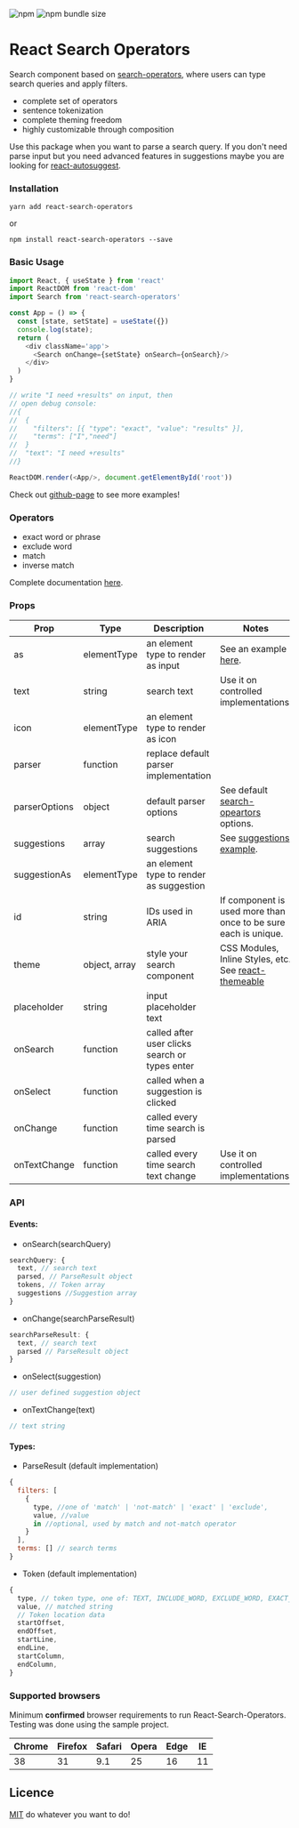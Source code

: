 ![npm](https://img.shields.io/npm/v/react-search-operators)
![npm bundle size](https://img.shields.io/bundlephobia/minzip/react-search-operators?color=green)

# React Search Operators
Search component based on [search-operators](https://github.com/fedemartinm/search-operators), where users can type search queries and apply filters.

- complete set of operators 
- sentence tokenization
- complete theming freedom
- highly customizable through composition


Use this package when you want to parse a search query. If you don't need parse input but you need advanced features in suggestions maybe you are looking for [react-autosuggest](https://github.com/moroshko/react-autosuggest).

### Installation
```shell
yarn add react-search-operators
```

or

```shell
npm install react-search-operators --save
```

### Basic Usage
```javascript
import React, { useState } from 'react'
import ReactDOM from 'react-dom'
import Search from 'react-search-operators'

const App = () => {
  const [state, setState] = useState({})
  console.log(state);
  return (
    <div className='app'>
      <Search onChange={setState} onSearch={onSearch}/>
    </div>
  )
}

// write "I need +results" on input, then
// open debug console:
//{
//  {
//    "filters": [{ "type": "exact", "value": "results" }],
//    "terms": ["I","need"]
//  }
//  "text": "I need +results"
//}

ReactDOM.render(<App/>, document.getElementById('root'))

```
Check out [github-page](https://fedemartinm.github.io/react-search-operators/) to see more examples!

### Operators
 - exact word or phrase
 - exclude word
 - match
 - inverse match

Complete documentation [here](https://github.com/fedemartinm/search-operators#operators).

### Props
| Prop   | Type    | Description | Notes |
|--------|---------|-------------|-------|
|  as    | elementType  | an element type to render as input | See an example [here](https://github.com/fedemartinm/react-search-operators/blob/master/example/src/Examples/Highlighting/DraftInput.js).  |
|  text    | string  | search text  | Use it on controlled implementations.   |
|  icon    | elementType  |  an element type to render as icon  |   |
|  parser    | function  |  replace default parser implementation  |  |
|  parserOptions    | object  |  default parser options  | See default [search-opeartors](https://github.com/fedemartinm/search-operators#api) options. |
|  suggestions    | array  |  search suggestions  | See [suggestions example](https://github.com/fedemartinm/react-search-operators/blob/master/example/src/Examples/Suggestions/App.js). |
|  suggestionAs    | elementType  |  an element type to render as suggestion  |   |
|  id    | string    | IDs used in ARIA |  If component is used more than once to be sure each is unique.  |
|  theme    | object, array    | style your search component  |  CSS Modules, Inline Styles, etc. See [react-themeable](https://github.com/markdalgleish/react-themeable) |
|  placeholder    | string  | input placeholder text  |   |
|  onSearch    | function  |  called after user clicks search or types enter   |   |
|  onSelect    | function  |  called when a suggestion is clicked |   |
|  onChange    | function  |  called every time search is parsed  |   |
|  onTextChange    | function  |  called every time search text change  | Use it on controlled implementations.  |

### API

#### Events:
- onSearch(searchQuery)
```js
searchQuery: {
  text, // search text
  parsed, // ParseResult object
  tokens, // Token array
  suggestions //Suggestion array
}
```
- onChange(searchParseResult)
```js
searchParseResult: {
  text, // search text
  parsed // ParseResult object
}
```

- onSelect(suggestion)
```js
// user defined suggestion object
```

- onTextChange(text)
```js
// text string
```

#### Types:

- ParseResult (default implementation)
```js
{
  filters: [
    { 
      type, //one of 'match' | 'not-match' | 'exact' | 'exclude',
      value, //value 
      in //optional, used by match and not-match operator
    }
  ],
  terms: [] // search terms
}
```


- Token (default implementation)
```js
{
  type, // token type, one of: TEXT, INCLUDE_WORD, EXCLUDE_WORD, EXACT_PHRASE, MATCH, NOT_MATCH,
  value, // matched string
  // Token location data
  startOffset, 
  endOffset, 
  startLine,
  endLine,
  startColumn,
  endColumn,
}
```

### Supported browsers
Minimum **confirmed** browser requirements to run React-Search-Operators. Testing was done using the sample project.


| Chrome | Firefox | Safari | Opera | Edge | IE |
|--------|---------|--------|-------|------|----|
| 38     |    31   |   9.1  |   25  |  16  | 11 |

## Licence 
[MIT](https://github.com/fedemartinm/react-search-operators/blob/master/LICENSE) do whatever you want to do!

